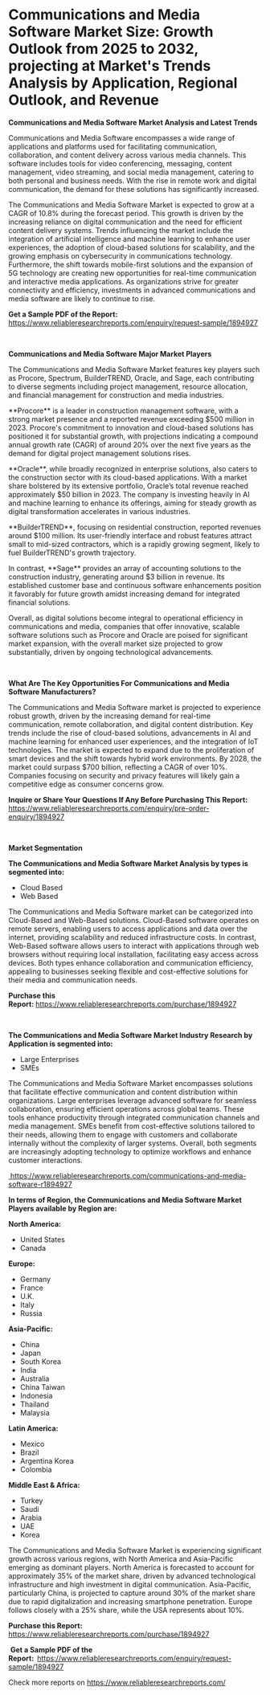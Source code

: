 <p><h1>Communications and Media Software Market Size: Growth Outlook from 2025 to 2032, projecting at Market's Trends Analysis by Application, Regional Outlook, and Revenue</h1></p><p><strong>Communications and Media Software Market Analysis and Latest Trends</strong></p>
<p><p>Communications and Media Software encompasses a wide range of applications and platforms used for facilitating communication, collaboration, and content delivery across various media channels. This software includes tools for video conferencing, messaging, content management, video streaming, and social media management, catering to both personal and business needs. With the rise in remote work and digital communication, the demand for these solutions has significantly increased.</p><p>The Communications and Media Software Market is expected to grow at a CAGR of 10.8% during the forecast period. This growth is driven by the increasing reliance on digital communication and the need for efficient content delivery systems. Trends influencing the market include the integration of artificial intelligence and machine learning to enhance user experiences, the adoption of cloud-based solutions for scalability, and the growing emphasis on cybersecurity in communications technology. Furthermore, the shift towards mobile-first solutions and the expansion of 5G technology are creating new opportunities for real-time communication and interactive media applications. As organizations strive for greater connectivity and efficiency, investments in advanced communications and media software are likely to continue to rise.</p></p>
<p><strong>Get a Sample PDF of the Report:&nbsp;</strong> <a href="https://www.reliableresearchreports.com/enquiry/request-sample/1894927?utm_campaign=2665&utm_medium=2&utm_source=Github&utm_content=ia&utm_term=28032025&utm_id=communications-and-media-software">https://www.reliableresearchreports.com/enquiry/request-sample/1894927</a></p>
<p>&nbsp;</p>
<p><strong>Communications and Media Software Major Market Players</strong></p>
<p><p>The Communications and Media Software Market features key players such as Procore, Spectrum, BuilderTREND, Oracle, and Sage, each contributing to diverse segments including project management, resource allocation, and financial management for construction and media industries.</p><p>**Procore** is a leader in construction management software, with a strong market presence and a reported revenue exceeding $500 million in 2023. Procore's commitment to innovation and cloud-based solutions has positioned it for substantial growth, with projections indicating a compound annual growth rate (CAGR) of around 20% over the next five years as the demand for digital project management solutions rises.</p><p>**Oracle**, while broadly recognized in enterprise solutions, also caters to the construction sector with its cloud-based applications. With a market share bolstered by its extensive portfolio, Oracle’s total revenue reached approximately $50 billion in 2023. The company is investing heavily in AI and machine learning to enhance its offerings, aiming for steady growth as digital transformation accelerates in various industries.</p><p>**BuilderTREND**, focusing on residential construction, reported revenues around $100 million. Its user-friendly interface and robust features attract small to mid-sized contractors, which is a rapidly growing segment, likely to fuel BuilderTREND's growth trajectory.</p><p>In contrast, **Sage** provides an array of accounting solutions to the construction industry, generating around $3 billion in revenue. Its established customer base and continuous software enhancements position it favorably for future growth amidst increasing demand for integrated financial solutions.</p><p>Overall, as digital solutions become integral to operational efficiency in communications and media, companies that offer innovative, scalable software solutions such as Procore and Oracle are poised for significant market expansion, with the overall market size projected to grow substantially, driven by ongoing technological advancements.</p></p>
<p>&nbsp;</p>
<p><strong>What Are The Key Opportunities For Communications and Media Software Manufacturers?</strong></p>
<p><p>The Communications and Media Software market is projected to experience robust growth, driven by the increasing demand for real-time communication, remote collaboration, and digital content distribution. Key trends include the rise of cloud-based solutions, advancements in AI and machine learning for enhanced user experiences, and the integration of IoT technologies. The market is expected to expand due to the proliferation of smart devices and the shift towards hybrid work environments. By 2028, the market could surpass $700 billion, reflecting a CAGR of over 10%. Companies focusing on security and privacy features will likely gain a competitive edge as consumer concerns grow.</p></p>
<p><strong>Inquire or Share Your Questions If Any Before Purchasing This Report:</strong> <a href="https://www.reliableresearchreports.com/enquiry/pre-order-enquiry/1894927?utm_campaign=2665&utm_medium=2&utm_source=Github&utm_content=ia&utm_term=28032025&utm_id=communications-and-media-software">https://www.reliableresearchreports.com/enquiry/pre-order-enquiry/1894927</a></p>
<p>&nbsp;</p>
<p><strong>Market Segmentation</strong></p>
<p><strong>The Communications and Media Software Market Analysis by types is segmented into:</strong></p>
<p><ul><li>Cloud Based</li><li>Web Based</li></ul></p>
<p><p>The Communications and Media Software market can be categorized into Cloud-Based and Web-Based solutions. Cloud-Based software operates on remote servers, enabling users to access applications and data over the internet, providing scalability and reduced infrastructure costs. In contrast, Web-Based software allows users to interact with applications through web browsers without requiring local installation, facilitating easy access across devices. Both types enhance collaboration and communication efficiency, appealing to businesses seeking flexible and cost-effective solutions for their media and communication needs.</p></p>
<p><strong>Purchase this Report:&nbsp;</strong><a href="https://www.reliableresearchreports.com/purchase/1894927?utm_campaign=2665&utm_medium=2&utm_source=Github&utm_content=ia&utm_term=28032025&utm_id=communications-and-media-software">https://www.reliableresearchreports.com/purchase/1894927</a></p>
<p>&nbsp;</p>
<p><strong>The Communications and Media Software Market Industry Research by Application is segmented into:</strong></p>
<p><ul><li>Large Enterprises</li><li>SMEs</li></ul></p>
<p><p>The Communications and Media Software Market encompasses solutions that facilitate effective communication and content distribution within organizations. Large enterprises leverage advanced software for seamless collaboration, ensuring efficient operations across global teams. These tools enhance productivity through integrated communication channels and media management. SMEs benefit from cost-effective solutions tailored to their needs, allowing them to engage with customers and collaborate internally without the complexity of larger systems. Overall, both segments are increasingly adopting technology to optimize workflows and enhance customer interactions.</p></p>
<p><a href="https://www.reliableresearchreports.com/communications-and-media-software-r1894927?utm_campaign=2665&utm_medium=2&utm_source=Github&utm_content=ia&utm_term=28032025&utm_id=communications-and-media-software">&nbsp;https://www.reliableresearchreports.com/communications-and-media-software-r1894927</a></p>
<p><strong>In terms of Region, the Communications and Media Software Market Players available by Region are:</strong></p>
<p>
    <p> <strong> North America: </strong>
        <ul>
            <li>United States</li>
            <li>Canada</li>
        </ul>
        </p> 
    <p> <strong> Europe: </strong>
        <ul>
            <li>Germany</li>
            <li>France</li>
            <li>U.K.</li>
            <li>Italy</li>
            <li>Russia</li>
        </ul>
        </p> 
    <p> <strong> Asia-Pacific: </strong>
        <ul>
            <li>China</li>
            <li>Japan</li>
            <li>South Korea</li>
            <li>India</li>
            <li>Australia</li>
            <li>China Taiwan</li>
            <li>Indonesia</li>
            <li>Thailand</li>
            <li>Malaysia</li>
        </ul>
        </p> 
    <p> <strong> Latin America: </strong>
        <ul>
            <li>Mexico</li>
            <li>Brazil</li>
            <li>Argentina Korea</li>
            <li>Colombia</li>
        </ul>
        </p> 
    <p> <strong> Middle East & Africa: </strong>
        <ul>
            <li>Turkey</li>
            <li>Saudi</li>
            <li>Arabia</li>
            <li>UAE</li>
            <li>Korea</li>
        </ul>
    </p>
    </p>
<p><p>The Communications and Media Software Market is experiencing significant growth across various regions, with North America and Asia-Pacific emerging as dominant players. North America is forecasted to account for approximately 35% of the market share, driven by advanced technological infrastructure and high investment in digital communication. Asia-Pacific, particularly China, is projected to capture around 30% of the market share due to rapid digitalization and increasing smartphone penetration. Europe follows closely with a 25% share, while the USA represents about 10%.</p></p>
<p><strong>Purchase this Report: </strong><a href="https://www.reliableresearchreports.com/purchase/1894927?utm_campaign=2665&utm_medium=2&utm_source=Github&utm_content=ia&utm_term=28032025&utm_id=communications-and-media-software">https://www.reliableresearchreports.com/purchase/1894927</a></p>
<p>&nbsp;<strong>Get a Sample PDF of the Report:&nbsp;&nbsp;</strong><a href="https://www.reliableresearchreports.com/enquiry/request-sample/1894927?utm_campaign=2665&utm_medium=2&utm_source=Github&utm_content=ia&utm_term=28032025&utm_id=communications-and-media-software">https://www.reliableresearchreports.com/enquiry/request-sample/1894927</a></p>
<p><strong></strong></p>
<p>Check more reports on <a href="https://www.reliableresearchreports.com/?utm_campaign=2665&utm_medium=2&utm_source=Github&utm_content=ia&utm_term=28032025&utm_id=communications-and-media-software">https://www.reliableresearchreports.com/</a></p>